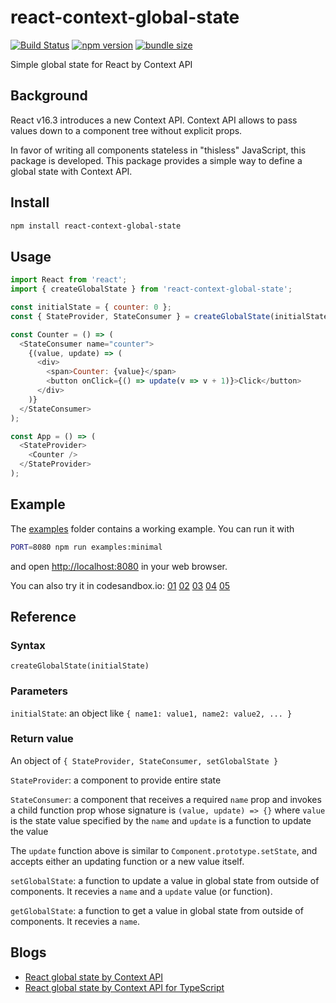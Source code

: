 react-context-global-state
==========================

[![Build Status](https://travis-ci.com/dai-shi/react-context-global-state.svg?branch=master)](https://travis-ci.com/dai-shi/react-context-global-state)
[![npm version](https://badge.fury.io/js/react-context-global-state.svg)](https://badge.fury.io/js/react-context-global-state)
[![bundle size](https://badgen.net/bundlephobia/minzip/react-context-global-state)](https://bundlephobia.com/result?p=react-context-global-state)

Simple global state for React by Context API

Background
----------

React v16.3 introduces a new Context API.
Context API allows to pass values down to a component tree
without explicit props.

In favor of writing all components stateless in "thisless" JavaScript,
this package is developed.
This package provides a simple way to define a global state
with Context API.

Install
-------

```bash
npm install react-context-global-state
```

Usage
-----

```javascript
import React from 'react';
import { createGlobalState } from 'react-context-global-state';

const initialState = { counter: 0 };
const { StateProvider, StateConsumer } = createGlobalState(initialState);

const Counter = () => (
  <StateConsumer name="counter">
    {(value, update) => (
      <div>
        <span>Counter: {value}</span>
        <button onClick={() => update(v => v + 1)}>Click</button>
      </div>
    )}
  </StateConsumer>
);

const App = () => (
  <StateProvider>
    <Counter />
  </StateProvider>
);
```

Example
-------

The [examples](examples) folder contains a working example.
You can run it with

```bash
PORT=8080 npm run examples:minimal
```

and open <http://localhost:8080> in your web browser.

You can also try it in codesandbox.io:
[01](https://codesandbox.io/s/github/dai-shi/react-context-global-state/tree/master/examples/01_minimal)
[02](https://codesandbox.io/s/github/dai-shi/react-context-global-state/tree/master/examples/02_typescript)
[03](https://codesandbox.io/s/github/dai-shi/react-context-global-state/tree/master/examples/03_actions)
[04](https://codesandbox.io/s/github/dai-shi/react-context-global-state/tree/master/examples/04_fetch)
[05](https://codesandbox.io/s/github/dai-shi/react-context-global-state/tree/master/examples/05_onmount)

Reference
---------

### Syntax
```
createGlobalState(initialState)
```

### Parameters
`initialState`: an object like `{ name1: value1, name2: value2, ... }`

### Return value
An object of `{ StateProvider, StateConsumer, setGlobalState }`

`StateProvider`: a component to provide entire state

`StateConsumer`: a component that receives a required `name` prop and invokes a child function prop whose signature is `(value, update) => {}` where `value` is the state value specified by the `name` and `update` is a function to update the value

The `update` function above is similar to `Component.prototype.setState`, and accepts either an updating function or a new value itself.

`setGlobalState`: a function to update a value in global state from outside of components. It recevies a `name` and a `update` value (or function).

`getGlobalState`: a function to get a value in global state from outside of components. It recevies a `name`.

Blogs
-----

- [React global state by Context API](https://medium.com/@dai_shi/react-global-state-by-context-api-5b3efa8acc6b)
- [React global state by Context API for TypeScript](https://medium.com/@dai_shi/react-global-state-by-context-api-for-typescript-eaf9f4cf1381)
